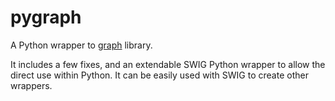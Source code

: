 # pygraph

A Python wrapper to [graph](https://github.com/bjoern-andres/graph) library. 

It includes a few fixes, and an extendable SWIG Python wrapper to allow the direct use within Python. It can be easily used with SWIG to create other wrappers.